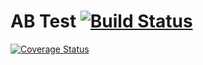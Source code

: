 # AB Test [![Build Status](https://img.shields.io/circleci/project/softexpertsa/abtest/master.svg?style=flat-square)](https://circleci.com/gh/softexpertsa/abtest)

[![Coverage Status](https://coveralls.io/repos/softexpertsa/abtest/badge.svg?branch=feature%2Fcoveralls&service=github)](https://coveralls.io/github/softexpertsa/abtest?branch=master)
